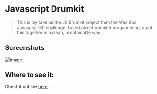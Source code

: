 # Javascript Drumkit

>This is my take on the JS Drumkit project from the Wes Bos Javascript 30 challenge. I used object oriented programming to put this together in a clean, maintainable way.

## Screenshots
![image](https://github.com/nicolealaine/Drumkit/assets/29171814/7a08f8d2-ef30-4e6f-a85d-3f5e8d078320)

## Where to see it:
Check it out live [here](https://nicolealaine.github.io/Drumkit/).


